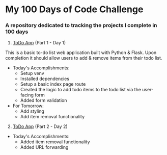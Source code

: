# My 100 Days of Code Challenge
### A repository dedicated to tracking the projects I complete in 100 days

1. [ToDo App](todos/) (Part 1 - Day 1)

  This is a basic to-do list web application built with Python & Flask. Upon completion it should allow users to add & remove items from their todo list.

  - Today's Accomplishments:
      - Setup venv
      - Installed dependencies
      - Setup a basic index page route
      - Created the logic to add todo items to the todo list via the user-facing form
      - Added form validation
  - For Tomorrow:
    - Add styling 
    - Add item removal functionality

2. [ToDo App](todos/) (Part 2 - Day 2)
  - Today's Accomplishments:
    - Added item removal functionality
    - Added URL forwarding
 

